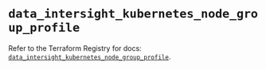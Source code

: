 # `data_intersight_kubernetes_node_group_profile`

Refer to the Terraform Registry for docs: [`data_intersight_kubernetes_node_group_profile`](https://registry.terraform.io/providers/ciscodevnet/intersight/1.0.71/docs/data-sources/kubernetes_node_group_profile).
